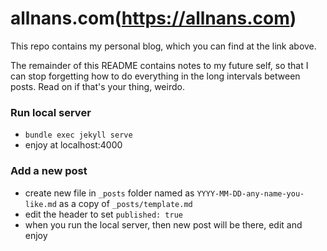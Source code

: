 # allnans.com(https://allnans.com)

This repo contains my personal blog, which you can find at the link above.

The remainder of this README contains notes to my future self, so that I can
stop forgetting how to do everything in the long intervals between posts. Read
on if that's your thing, weirdo.

### Run local server

+ `bundle exec jekyll serve`
+ enjoy at localhost:4000

### Add a new post

+ create new file in `_posts` folder named as `YYYY-MM-DD-any-name-you-like.md` as a copy of `_posts/template.md`
+ edit the header to set `published: true`
+ when you run the local server, then new post will be there, edit and enjoy

